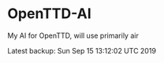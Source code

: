 # OpenTTD-AI
My AI for OpenTTD, will use primarily air

Latest backup: Sun Sep 15 13:12:02 UTC 2019
